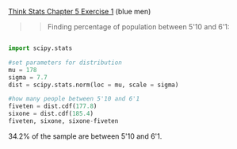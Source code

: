 [Think Stats Chapter 5 Exercise 1](http://greenteapress.com/thinkstats2/html/thinkstats2006.html#toc50) (blue men)

>>  Finding percentage of population between 5'10 and 6'1:
    
```python

import scipy.stats

#set parameters for distribution
mu = 178
sigma = 7.7
dist = scipy.stats.norm(loc = mu, scale = sigma)

#how many people between 5'10 and 6'1
fiveten = dist.cdf(177.8)
sixone = dist.cdf(185.4)
fiveten, sixone, sixone-fiveten

```
34.2% of the sample are between 5'10 and 6'1.
